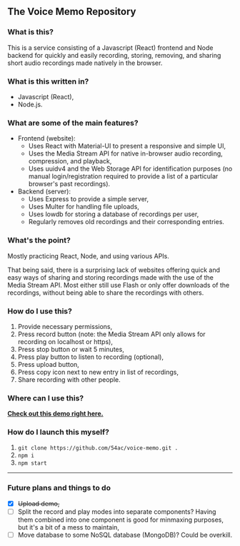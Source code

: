 ## The Voice Memo Repository
### What is this?
This is a service consisting of a Javascript (React) frontend and Node backend for quickly and easily recording, storing, removing, and sharing short audio recordings made natively in the browser.

### What is this written in?
- Javascript (React),
- Node.js.

### What are some of the main features?
- Frontend (website):
	* Uses React with Material-UI to present a responsive and simple UI,
	* Uses the Media Stream API for native in-browser audio recording, compression, and playback,
	* Uses uuidv4 and the Web Storage API for identification purposes (no manual login/registration required to provide a list of a particular browser's past recordings).
- Backend (server):
	* Uses Express to provide a simple server,
	* Uses Multer for handling file uploads,
	* Uses lowdb for storing a database of recordings per user,
	* Regularly removes old recordings and their corresponding entries.

### What's the point?
Mostly practicing React, Node, and using various APIs.

That being said, there is a surprising lack of websites offering quick and easy ways of sharing and storing recordings made with the use of the Media Stream API. Most either still use Flash or only offer downloads of the recordings, without being able to share the recordings with others.

### How do I use this?
1. Provide necessary permissions,
2. Press record button (note: the Media Stream API only allows for recording  on localhost or https),
3. Press stop button or wait 5 minutes,
4. Press play button to listen to recording (optional),
5. Press upload button,
6. Press copy icon next to new entry in list of recordings,
7. Share recording with other people.

### Where can I use this?
**[Check out this demo right here.](https://54ac.bio:5441/)**

### How do I launch this myself?
1. `git clone https://github.com/54ac/voice-memo.git .`
2. `npm i`
3. `npm start`

---

### Future plans and things to do
- [x] ~~Upload demo,~~
- [ ] Split the record and play modes into separate components? Having them combined into one component is good for minmaxing purposes, but it's a bit of a mess to maintain,
- [ ] Move database to some NoSQL database (MongoDB)? Could be overkill.
